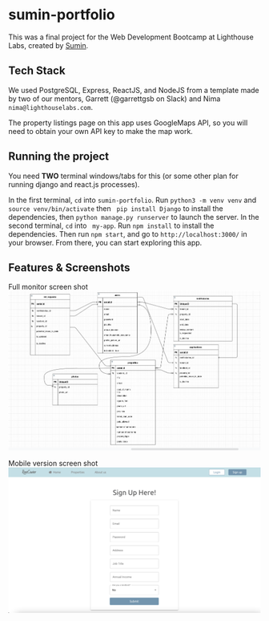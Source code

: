 # sumin-portfolio

This was a final project for the Web Development Bootcamp at Lighthouse Labs, created by [Sumin](https://github.com/ksm5611).

## Tech Stack

We used PostgreSQL, Express, ReactJS, and NodeJS from a template made by two of our mentors, Garrett (@garrettgsb on Slack) and Nima `nima@lighthouselabs.com`.

The property listings page on this app uses GoogleMaps API, so you will need to obtain your own API key to make the map work.


## Running the project

You need **TWO** terminal windows/tabs for this (or some other plan for running django and react.js processes).

In the first terminal, `cd` into `sumin-portfolio`. Run `python3 -m venv venv` and `source venv/bin/activate` then ` pip install Django` to install the dependencies, then `python manage.py runserver` to launch the server.
In the second terminal, `cd` into ` my-app`. Run `npm install` to install the dependencies. Then run `npm start`, and go to `http://localhost:3000/` in your browser. From there, you can start exploring this app.


## Features & Screenshots

Full monitor screen shot
!["ERD"](https://github.com/ksm5611/RentCouver/blob/master/ReadmeScreenshots/ERD.png)

Mobile version screen shot
!["Sign Up Page"](https://github.com/ksm5611/RentCouver/blob/master/ReadmeScreenshots/SignUp.png)
